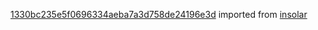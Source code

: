 [1330bc235e5f0696334aeba7a3d758de24196e3d](https://github.com/insolar/insolar/commit/1330bc235e5f0696334aeba7a3d758de24196e3d) imported from [insolar](https://github.com/insolar/insolar)
